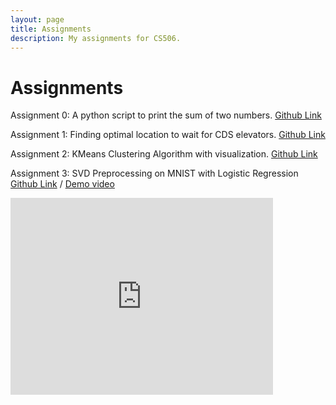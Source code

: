 ```yaml
---
layout: page
title: Assignments
description: My assignments for CS506.
---
```


# Assignments

Assignment 0: A python script to print the sum of two numbers.
[Github Link](https://github.com/michaelliruoxi/mlrx-assignment-0.git)

Assignment 1: Finding optimal location to wait for CDS elevators.
[Github Link](https://github.com/michaelliruoxi/mlrx-assignment-1.git)

Assignment 2: KMeans Clustering Algorithm with visualization.
[Github Link](https://github.com/michaelliruoxi/mlrx-assignment-2.git)

Assignment 3: SVD Preprocessing on MNIST with Logistic Regression 
[Github Link](https://github.com/michaelliruoxi/mlrx-assignment-3.git) / [Demo video](https://youtu.be/Ep7_OohfwFw)

<iframe width="420" height="315" src="https://youtu.be/Ep7_OohfwFw" frameborder="0" allowfullscreen> </iframe>



